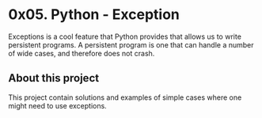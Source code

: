 # 0x05. Python - Exception

Exceptions is a cool feature that Python provides that allows us to write persistent programs.
A persistent program is one that can handle a number of wide cases, and therefore does not crash.

## About this project
This project contain solutions and examples of simple cases where one might need to use exceptions.

